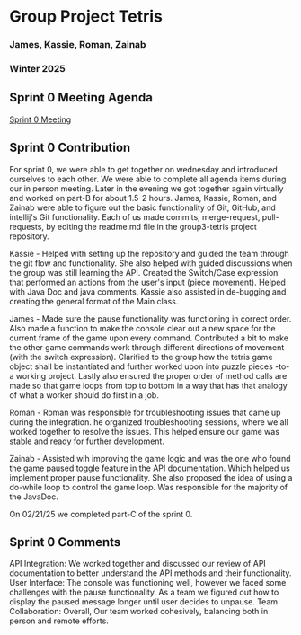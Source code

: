 # Group Project Tetris

### James, Kassie, Roman, Zainab

### Winter 2025

## Sprint 0 Meeting Agenda
[Sprint 0 Meeting](https://docs.google.com/document/d/1T7HfqICHe2B-152mlAlEAVMnFm18_dVqwM0tHBpQOqo/edit?tab=t.0)

## Sprint 0 Contribution
For sprint 0, we were able to get together on wednesday and introduced ourselves to each other.
We were able to complete all agenda items during our in person meeting.
Later in the evening we got together again virtually and worked on part-B for about 1.5-2 hours.
James, Kassie, Roman, and Zainab were able to figure out the basic functionality of Git, GitHub, and intellij's Git 
functionality.
Each of us made commits, merge-request, pull-requests, by editing the readme.md file in the group3-tetris project
repository. 

Kassie - Helped with setting up the repository and guided the team through the git flow and functionality. 
She also helped with guided discussions when the group was still learning the API. Created the Switch/Case expression
that performed an actions from the user's input (piece movement). Helped with Java Doc and java comments. Kassie also
assisted in de-bugging and creating the general format of the Main class. 

James - Made sure the pause functionality was functioning in correct order. Also made a function to make the console
clear out a new space for the current frame of the game upon every command. Contributed a bit to make the other game
commands work through different directions of movement (with the switch expression). Clarified to the group how the tetris 
game object shall be instantiated and further worked upon into puzzle pieces -to- a working project. Lastly also ensured
the proper order of method calls are made so that game loops from top to bottom in a way that has that analogy of what a
worker should do first in a job.

Roman - Roman was responsible for troubleshooting issues that came up during the integration. 
he organized troubleshooting sessions, where we all worked together to resolve the issues. This 
helped ensure our game was stable and ready for further development.

Zainab - Assisted wih improving the game logic and was the one who found the game paused
toggle feature in the API documentation. Which helped us implement proper pause functionality.
She also proposed the idea of using a do-while loop to control the game loop.
Was responsible for the majority of the JavaDoc.

On 02/21/25 we completed part-C of the sprint 0. 

## Sprint 0 Comments

API Integration: We worked together and discussed our review of API documentation to better understand the API methods 
and their functionality. 
User Interface: The console was functioning well, however we faced some challenges with the
pause functionality. As a team we figured out how to display the paused message longer until user decides to unpause.
Team Collaboration: Overall, Our team worked cohesively, balancing both in person and remote efforts.

